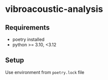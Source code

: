 # vibroacoustic-analysis

## Requirements
- poetry installed
- python >= 3.10, <3.12

## Setup
Use environment from `poetry.lock` file